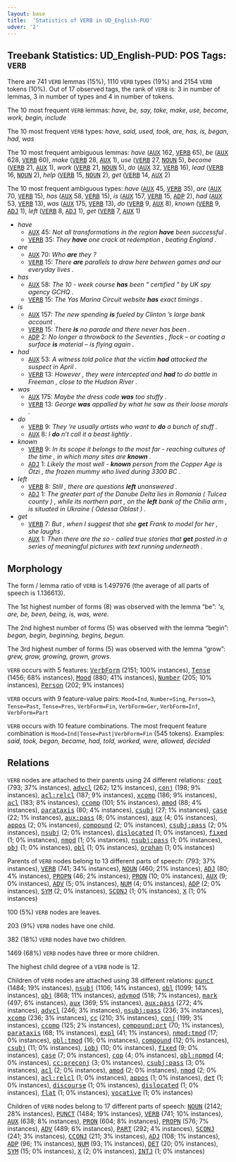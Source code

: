 ```yaml
---
layout: base
title:  'Statistics of VERB in UD_English-PUD'
udver: '2'
---
```


## Treebank Statistics: UD_English-PUD: POS Tags: `VERB`

There are 741 `VERB` lemmas (15%), 1110 `VERB` types (19%) and 2154 `VERB` tokens (10%).
Out of 17 observed tags, the rank of `VERB` is: 3 in number of lemmas, 3 in number of types and 4 in number of tokens.

The 10 most frequent `VERB` lemmas: <em>have, be, say, take, make, use, become, work, begin, include</em>

The 10 most frequent `VERB` types:  <em>have, said, used, took, are, has, is, began, had, was</em>

The 10 most frequent ambiguous lemmas: <em>have</em> (<tt><a href="en_pud-pos-AUX.html">AUX</a></tt> 162, <tt><a href="en_pud-pos-VERB.html">VERB</a></tt> 65), <em>be</em> (<tt><a href="en_pud-pos-AUX.html">AUX</a></tt> 628, <tt><a href="en_pud-pos-VERB.html">VERB</a></tt> 60), <em>make</em> (<tt><a href="en_pud-pos-VERB.html">VERB</a></tt> 28, <tt><a href="en_pud-pos-AUX.html">AUX</a></tt> 1), <em>use</em> (<tt><a href="en_pud-pos-VERB.html">VERB</a></tt> 27, <tt><a href="en_pud-pos-NOUN.html">NOUN</a></tt> 5), <em>become</em> (<tt><a href="en_pud-pos-VERB.html">VERB</a></tt> 21, <tt><a href="en_pud-pos-AUX.html">AUX</a></tt> 1), <em>work</em> (<tt><a href="en_pud-pos-VERB.html">VERB</a></tt> 21, <tt><a href="en_pud-pos-NOUN.html">NOUN</a></tt> 5), <em>do</em> (<tt><a href="en_pud-pos-AUX.html">AUX</a></tt> 32, <tt><a href="en_pud-pos-VERB.html">VERB</a></tt> 16), <em>lead</em> (<tt><a href="en_pud-pos-VERB.html">VERB</a></tt> 16, <tt><a href="en_pud-pos-NOUN.html">NOUN</a></tt> 2), <em>help</em> (<tt><a href="en_pud-pos-VERB.html">VERB</a></tt> 15, <tt><a href="en_pud-pos-NOUN.html">NOUN</a></tt> 2), <em>get</em> (<tt><a href="en_pud-pos-VERB.html">VERB</a></tt> 14, <tt><a href="en_pud-pos-AUX.html">AUX</a></tt> 2)

The 10 most frequent ambiguous types:  <em>have</em> (<tt><a href="en_pud-pos-AUX.html">AUX</a></tt> 45, <tt><a href="en_pud-pos-VERB.html">VERB</a></tt> 35), <em>are</em> (<tt><a href="en_pud-pos-AUX.html">AUX</a></tt> 70, <tt><a href="en_pud-pos-VERB.html">VERB</a></tt> 15), <em>has</em> (<tt><a href="en_pud-pos-AUX.html">AUX</a></tt> 58, <tt><a href="en_pud-pos-VERB.html">VERB</a></tt> 15), <em>is</em> (<tt><a href="en_pud-pos-AUX.html">AUX</a></tt> 157, <tt><a href="en_pud-pos-VERB.html">VERB</a></tt> 15, <tt><a href="en_pud-pos-ADP.html">ADP</a></tt> 2), <em>had</em> (<tt><a href="en_pud-pos-AUX.html">AUX</a></tt> 53, <tt><a href="en_pud-pos-VERB.html">VERB</a></tt> 13), <em>was</em> (<tt><a href="en_pud-pos-AUX.html">AUX</a></tt> 175, <tt><a href="en_pud-pos-VERB.html">VERB</a></tt> 13), <em>do</em> (<tt><a href="en_pud-pos-VERB.html">VERB</a></tt> 9, <tt><a href="en_pud-pos-AUX.html">AUX</a></tt> 8), <em>known</em> (<tt><a href="en_pud-pos-VERB.html">VERB</a></tt> 9, <tt><a href="en_pud-pos-ADJ.html">ADJ</a></tt> 1), <em>left</em> (<tt><a href="en_pud-pos-VERB.html">VERB</a></tt> 8, <tt><a href="en_pud-pos-ADJ.html">ADJ</a></tt> 1), <em>get</em> (<tt><a href="en_pud-pos-VERB.html">VERB</a></tt> 7, <tt><a href="en_pud-pos-AUX.html">AUX</a></tt> 1)


* <em>have</em>
  * <tt><a href="en_pud-pos-AUX.html">AUX</a></tt> 45: <em>Not all transformations in the region <b>have</b> been successful .</em>
  * <tt><a href="en_pud-pos-VERB.html">VERB</a></tt> 35: <em>They <b>have</b> one crack at redemption , beating England .</em>
* <em>are</em>
  * <tt><a href="en_pud-pos-AUX.html">AUX</a></tt> 70: <em>Who <b>are</b> they ?</em>
  * <tt><a href="en_pud-pos-VERB.html">VERB</a></tt> 15: <em>There <b>are</b> parallels to draw here between games and our everyday lives .</em>
* <em>has</em>
  * <tt><a href="en_pud-pos-AUX.html">AUX</a></tt> 58: <em>The 10 - week course <b>has</b> been " certified " by UK spy agency GCHQ .</em>
  * <tt><a href="en_pud-pos-VERB.html">VERB</a></tt> 15: <em>The Yas Marina Circuit website <b>has</b> exact timings .</em>
* <em>is</em>
  * <tt><a href="en_pud-pos-AUX.html">AUX</a></tt> 157: <em>The new spending <b>is</b> fueled by Clinton ’s large bank account .</em>
  * <tt><a href="en_pud-pos-VERB.html">VERB</a></tt> 15: <em>There <b>is</b> no parade and there never has been .</em>
  * <tt><a href="en_pud-pos-ADP.html">ADP</a></tt> 2: <em>No longer a throwback to the Seventies , flock – or coating a surface <b>is</b> material – is flying again .</em>
* <em>had</em>
  * <tt><a href="en_pud-pos-AUX.html">AUX</a></tt> 53: <em>A witness told police that the victim <b>had</b> attacked the suspect in April .</em>
  * <tt><a href="en_pud-pos-VERB.html">VERB</a></tt> 13: <em>However , they were intercepted and <b>had</b> to do battle in Freeman , close to the Hudson River .</em>
* <em>was</em>
  * <tt><a href="en_pud-pos-AUX.html">AUX</a></tt> 175: <em>Maybe the dress code <b>was</b> too stuffy .</em>
  * <tt><a href="en_pud-pos-VERB.html">VERB</a></tt> 13: <em>George <b>was</b> appalled by what he saw as their loose morals .</em>
* <em>do</em>
  * <tt><a href="en_pud-pos-VERB.html">VERB</a></tt> 9: <em>They ’re usually artists who want to <b>do</b> a bunch of stuff .</em>
  * <tt><a href="en_pud-pos-AUX.html">AUX</a></tt> 8: <em>I <b>do</b> n’t call it a beast lightly .</em>
* <em>known</em>
  * <tt><a href="en_pud-pos-VERB.html">VERB</a></tt> 9: <em>In its scope it belongs to the most far - reaching cultures of the time , in which many sites are <b>known</b> .</em>
  * <tt><a href="en_pud-pos-ADJ.html">ADJ</a></tt> 1: <em>Likely the most well - <b>known</b> person from the Copper Age is Ötzi , the frozen mummy who lived during 3300 BC .</em>
* <em>left</em>
  * <tt><a href="en_pud-pos-VERB.html">VERB</a></tt> 8: <em>Still , there are questions <b>left</b> unanswered .</em>
  * <tt><a href="en_pud-pos-ADJ.html">ADJ</a></tt> 1: <em>The greater part of the Danube Delta lies in Romania ( Tulcea county ) , while its northern part , on the <b>left</b> bank of the Chilia arm , is situated in Ukraine ( Odessa Oblast ) .</em>
* <em>get</em>
  * <tt><a href="en_pud-pos-VERB.html">VERB</a></tt> 7: <em>But , when I suggest that she <b>get</b> Frank to model for her , she laughs .</em>
  * <tt><a href="en_pud-pos-AUX.html">AUX</a></tt> 1: <em>Then there are the so - called true stories that <b>get</b> posted in a series of meaningful pictures with text running underneath .</em>

## Morphology

The form / lemma ratio of `VERB` is 1.497976 (the average of all parts of speech is 1.136613).

The 1st highest number of forms (8) was observed with the lemma “be”: <em>'s, are, be, been, being, is, was, were</em>.

The 2nd highest number of forms (5) was observed with the lemma “begin”: <em>began, begin, beginning, begins, begun</em>.

The 3rd highest number of forms (5) was observed with the lemma “grow”: <em>grew, grow, growing, grown, grows</em>.

`VERB` occurs with 5 features: <tt><a href="en_pud-feat-VerbForm.html">VerbForm</a></tt> (2151; 100% instances), <tt><a href="en_pud-feat-Tense.html">Tense</a></tt> (1456; 68% instances), <tt><a href="en_pud-feat-Mood.html">Mood</a></tt> (880; 41% instances), <tt><a href="en_pud-feat-Number.html">Number</a></tt> (205; 10% instances), <tt><a href="en_pud-feat-Person.html">Person</a></tt> (202; 9% instances)

`VERB` occurs with 9 feature-value pairs: `Mood=Ind`, `Number=Sing`, `Person=3`, `Tense=Past`, `Tense=Pres`, `VerbForm=Fin`, `VerbForm=Ger`, `VerbForm=Inf`, `VerbForm=Part`

`VERB` occurs with 10 feature combinations.
The most frequent feature combination is `Mood=Ind|Tense=Past|VerbForm=Fin` (545 tokens).
Examples: <em>said, took, began, became, had, told, worked, were, allowed, decided</em>


## Relations

`VERB` nodes are attached to their parents using 24 different relations: <tt><a href="en_pud-dep-root.html">root</a></tt> (793; 37% instances), <tt><a href="en_pud-dep-advcl.html">advcl</a></tt> (262; 12% instances), <tt><a href="en_pud-dep-conj.html">conj</a></tt> (198; 9% instances), <tt><a href="en_pud-dep-acl-relcl.html">acl:relcl</a></tt> (187; 9% instances), <tt><a href="en_pud-dep-xcomp.html">xcomp</a></tt> (186; 9% instances), <tt><a href="en_pud-dep-acl.html">acl</a></tt> (183; 8% instances), <tt><a href="en_pud-dep-ccomp.html">ccomp</a></tt> (101; 5% instances), <tt><a href="en_pud-dep-amod.html">amod</a></tt> (88; 4% instances), <tt><a href="en_pud-dep-parataxis.html">parataxis</a></tt> (80; 4% instances), <tt><a href="en_pud-dep-csubj.html">csubj</a></tt> (27; 1% instances), <tt><a href="en_pud-dep-case.html">case</a></tt> (22; 1% instances), <tt><a href="en_pud-dep-aux-pass.html">aux:pass</a></tt> (8; 0% instances), <tt><a href="en_pud-dep-aux.html">aux</a></tt> (4; 0% instances), <tt><a href="en_pud-dep-appos.html">appos</a></tt> (2; 0% instances), <tt><a href="en_pud-dep-compound.html">compound</a></tt> (2; 0% instances), <tt><a href="en_pud-dep-csubj-pass.html">csubj:pass</a></tt> (2; 0% instances), <tt><a href="en_pud-dep-nsubj.html">nsubj</a></tt> (2; 0% instances), <tt><a href="en_pud-dep-dislocated.html">dislocated</a></tt> (1; 0% instances), <tt><a href="en_pud-dep-fixed.html">fixed</a></tt> (1; 0% instances), <tt><a href="en_pud-dep-nmod.html">nmod</a></tt> (1; 0% instances), <tt><a href="en_pud-dep-nsubj-pass.html">nsubj:pass</a></tt> (1; 0% instances), <tt><a href="en_pud-dep-obj.html">obj</a></tt> (1; 0% instances), <tt><a href="en_pud-dep-obl.html">obl</a></tt> (1; 0% instances), <tt><a href="en_pud-dep-orphan.html">orphan</a></tt> (1; 0% instances)

Parents of `VERB` nodes belong to 13 different parts of speech:  (793; 37% instances), <tt><a href="en_pud-pos-VERB.html">VERB</a></tt> (741; 34% instances), <tt><a href="en_pud-pos-NOUN.html">NOUN</a></tt> (460; 21% instances), <tt><a href="en_pud-pos-ADJ.html">ADJ</a></tt> (80; 4% instances), <tt><a href="en_pud-pos-PROPN.html">PROPN</a></tt> (46; 2% instances), <tt><a href="en_pud-pos-PRON.html">PRON</a></tt> (10; 0% instances), <tt><a href="en_pud-pos-AUX.html">AUX</a></tt> (9; 0% instances), <tt><a href="en_pud-pos-ADV.html">ADV</a></tt> (5; 0% instances), <tt><a href="en_pud-pos-NUM.html">NUM</a></tt> (4; 0% instances), <tt><a href="en_pud-pos-ADP.html">ADP</a></tt> (2; 0% instances), <tt><a href="en_pud-pos-SYM.html">SYM</a></tt> (2; 0% instances), <tt><a href="en_pud-pos-SCONJ.html">SCONJ</a></tt> (1; 0% instances), <tt><a href="en_pud-pos-X.html">X</a></tt> (1; 0% instances)

100 (5%) `VERB` nodes are leaves.

203 (9%) `VERB` nodes have one child.

382 (18%) `VERB` nodes have two children.

1469 (68%) `VERB` nodes have three or more children.

The highest child degree of a `VERB` node is 12.

Children of `VERB` nodes are attached using 38 different relations: <tt><a href="en_pud-dep-punct.html">punct</a></tt> (1484; 19% instances), <tt><a href="en_pud-dep-nsubj.html">nsubj</a></tt> (1106; 14% instances), <tt><a href="en_pud-dep-obl.html">obl</a></tt> (1099; 14% instances), <tt><a href="en_pud-dep-obj.html">obj</a></tt> (868; 11% instances), <tt><a href="en_pud-dep-advmod.html">advmod</a></tt> (518; 7% instances), <tt><a href="en_pud-dep-mark.html">mark</a></tt> (497; 6% instances), <tt><a href="en_pud-dep-aux.html">aux</a></tt> (369; 5% instances), <tt><a href="en_pud-dep-aux-pass.html">aux:pass</a></tt> (272; 4% instances), <tt><a href="en_pud-dep-advcl.html">advcl</a></tt> (246; 3% instances), <tt><a href="en_pud-dep-nsubj-pass.html">nsubj:pass</a></tt> (236; 3% instances), <tt><a href="en_pud-dep-xcomp.html">xcomp</a></tt> (236; 3% instances), <tt><a href="en_pud-dep-cc.html">cc</a></tt> (210; 3% instances), <tt><a href="en_pud-dep-conj.html">conj</a></tt> (199; 3% instances), <tt><a href="en_pud-dep-ccomp.html">ccomp</a></tt> (125; 2% instances), <tt><a href="en_pud-dep-compound-prt.html">compound:prt</a></tt> (70; 1% instances), <tt><a href="en_pud-dep-parataxis.html">parataxis</a></tt> (68; 1% instances), <tt><a href="en_pud-dep-expl.html">expl</a></tt> (41; 1% instances), <tt><a href="en_pud-dep-nmod-tmod.html">nmod:tmod</a></tt> (17; 0% instances), <tt><a href="en_pud-dep-obl-tmod.html">obl:tmod</a></tt> (16; 0% instances), <tt><a href="en_pud-dep-compound.html">compound</a></tt> (12; 0% instances), <tt><a href="en_pud-dep-csubj.html">csubj</a></tt> (11; 0% instances), <tt><a href="en_pud-dep-iobj.html">iobj</a></tt> (10; 0% instances), <tt><a href="en_pud-dep-fixed.html">fixed</a></tt> (9; 0% instances), <tt><a href="en_pud-dep-case.html">case</a></tt> (7; 0% instances), <tt><a href="en_pud-dep-cop.html">cop</a></tt> (4; 0% instances), <tt><a href="en_pud-dep-obl-npmod.html">obl:npmod</a></tt> (4; 0% instances), <tt><a href="en_pud-dep-cc-preconj.html">cc:preconj</a></tt> (3; 0% instances), <tt><a href="en_pud-dep-csubj-pass.html">csubj:pass</a></tt> (3; 0% instances), <tt><a href="en_pud-dep-acl.html">acl</a></tt> (2; 0% instances), <tt><a href="en_pud-dep-amod.html">amod</a></tt> (2; 0% instances), <tt><a href="en_pud-dep-nmod.html">nmod</a></tt> (2; 0% instances), <tt><a href="en_pud-dep-acl-relcl.html">acl:relcl</a></tt> (1; 0% instances), <tt><a href="en_pud-dep-appos.html">appos</a></tt> (1; 0% instances), <tt><a href="en_pud-dep-det.html">det</a></tt> (1; 0% instances), <tt><a href="en_pud-dep-discourse.html">discourse</a></tt> (1; 0% instances), <tt><a href="en_pud-dep-dislocated.html">dislocated</a></tt> (1; 0% instances), <tt><a href="en_pud-dep-flat.html">flat</a></tt> (1; 0% instances), <tt><a href="en_pud-dep-vocative.html">vocative</a></tt> (1; 0% instances)

Children of `VERB` nodes belong to 17 different parts of speech: <tt><a href="en_pud-pos-NOUN.html">NOUN</a></tt> (2142; 28% instances), <tt><a href="en_pud-pos-PUNCT.html">PUNCT</a></tt> (1484; 19% instances), <tt><a href="en_pud-pos-VERB.html">VERB</a></tt> (741; 10% instances), <tt><a href="en_pud-pos-AUX.html">AUX</a></tt> (638; 8% instances), <tt><a href="en_pud-pos-PRON.html">PRON</a></tt> (604; 8% instances), <tt><a href="en_pud-pos-PROPN.html">PROPN</a></tt> (576; 7% instances), <tt><a href="en_pud-pos-ADV.html">ADV</a></tt> (489; 6% instances), <tt><a href="en_pud-pos-PART.html">PART</a></tt> (292; 4% instances), <tt><a href="en_pud-pos-SCONJ.html">SCONJ</a></tt> (241; 3% instances), <tt><a href="en_pud-pos-CCONJ.html">CCONJ</a></tt> (211; 3% instances), <tt><a href="en_pud-pos-ADJ.html">ADJ</a></tt> (108; 1% instances), <tt><a href="en_pud-pos-ADP.html">ADP</a></tt> (96; 1% instances), <tt><a href="en_pud-pos-NUM.html">NUM</a></tt> (93; 1% instances), <tt><a href="en_pud-pos-DET.html">DET</a></tt> (20; 0% instances), <tt><a href="en_pud-pos-SYM.html">SYM</a></tt> (15; 0% instances), <tt><a href="en_pud-pos-X.html">X</a></tt> (2; 0% instances), <tt><a href="en_pud-pos-INTJ.html">INTJ</a></tt> (1; 0% instances)

